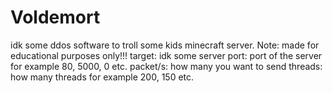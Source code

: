 # Voldemort
 idk some ddos software to troll some kids minecraft server. Note: made for educational purposes only!!!
 target: idk some server
 port: port of the server for example 80, 5000, 0 etc.
 packet/s: how many you want to send
 threads: how many threads for example 200, 150 etc.
